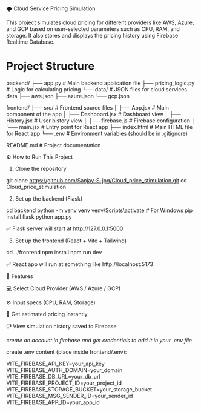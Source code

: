 🌩️ Cloud Service Pricing Simulation

This project simulates cloud pricing for different providers like AWS, Azure, and GCP based on user-selected parameters such as CPU, RAM, and storage. It also stores and displays the pricing history using Firebase Realtime Database.

# Project Structure

backend/
  ├── app.py                 # Main backend application file
  ├── pricing_logic.py       # Logic for calculating pricing
  └── data/                  # JSON files for cloud services data
      ├── aws.json
      ├── azure.json
      └── gcp.json

frontend/
  ├── src/                   # Frontend source files
  │   ├── App.jsx            # Main component of the app
  │   ├── Dashboard.jsx      # Dashboard view
  │   ├── History.jsx        # User history view
  │   ├── firebase.js        # Firebase configuration
  │   └── main.jsx           # Entry point for React app
  ├── index.html             # Main HTML file for React app
  └── .env                   # Environment variables (should be in .gitignore)

README.md                    # Project documentation

⚙️ How to Run This Project

1. Clone the repository

git clone https://github.com/Sanjay-S-jpg/Cloud_price_stimulation.git
cd Cloud_price_stimulation

2. Set up the backend (Flask)

cd backend
python -m venv venv
venv\Scripts\activate    # For Windows
pip install flask
python app.py

✅ Flask server will start at http://127.0.0.1:5000

3. Set up the frontend (React + Vite + Tailwind)

cd ../frontend
npm install
npm run dev

✅ React app will run at something like http://localhost:5173

🧐 Features

💻 Select Cloud Provider (AWS / Azure / GCP)

⚙️ Input specs (CPU, RAM, Storage)

💸 Get estimated pricing instantly

🖓 View simulation history saved to Firebase

*create an account in firebase and get credentials to add it in your .env file*

create .env content (place inside frontend/.env):

VITE_FIREBASE_API_KEY=your_api_key
VITE_FIREBASE_AUTH_DOMAIN=your_domain
VITE_FIREBASE_DB_URL=your_db_url
VITE_FIREBASE_PROJECT_ID=your_project_id
VITE_FIREBASE_STORAGE_BUCKET=your_storage_bucket
VITE_FIREBASE_MSG_SENDER_ID=your_sender_id
VITE_FIREBASE_APP_ID=your_app_id
